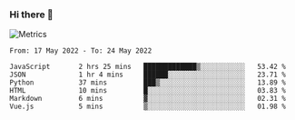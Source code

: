 ### Hi there 👋

![Metrics](https://github.com/radoapx/radoapx/blob/main/github-metrics.svg)

<!--START_SECTION:waka-->

```text
From: 17 May 2022 - To: 24 May 2022

JavaScript       2 hrs 25 mins   █████████████▒░░░░░░░░░░░   53.42 %
JSON             1 hr 4 mins     ██████░░░░░░░░░░░░░░░░░░░   23.71 %
Python           37 mins         ███▒░░░░░░░░░░░░░░░░░░░░░   13.89 %
HTML             10 mins         █░░░░░░░░░░░░░░░░░░░░░░░░   03.83 %
Markdown         6 mins          ▓░░░░░░░░░░░░░░░░░░░░░░░░   02.31 %
Vue.js           5 mins          ▒░░░░░░░░░░░░░░░░░░░░░░░░   01.98 %
```

<!--END_SECTION:waka-->

<!--
**radoapx/radoapx** is a ✨ _special_ ✨ repository because its `README.md` (this file) appears on your GitHub profile.

Here are some ideas to get you started:

- 🔭 I’m currently working on ...
- 🌱 I’m currently learning ...
- 👯 I’m looking to collaborate on ...
- 🤔 I’m looking for help with ...
- 💬 Ask me about ...
- 📫 How to reach me: ...
- 😄 Pronouns: ...
- ⚡ Fun fact: ...
-->
